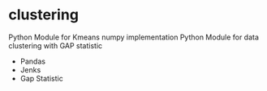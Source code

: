 # clustering
Python Module for Kmeans numpy implementation
Python Module for data clustering with GAP statistic 

* Pandas
* Jenks
* Gap Statistic 
